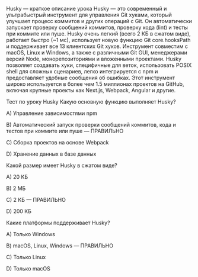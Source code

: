 Husky — краткое описание урока
Husky — это современный и ультрабыстрый инструмент для управления Git хуками, который улучшает процесс коммитов и других операций с Git. Он автоматически запускает проверку сообщений коммитов, проверку кода (lint) и тесты при коммите или пуше. Husky очень легкий (всего 2 КБ в сжатом виде), работает быстро (~1 мс), использует новую функцию Git core.hooksPath и поддерживает все 13 клиентских Git хуков. Инструмент совместим с macOS, Linux и Windows, а также с различными Git GUI, менеджерами версий Node, монорепозиториями и вложенными проектами. Husky позволяет создавать хуки, специфичные для веток, использовать POSIX shell для сложных сценариев, легко интегрируется с npm и предоставляет удобные сообщения об ошибках. Этот инструмент широко используется в более чем 1.5 миллионах проектов на GitHub, включая крупные проекты как Next.js, Webpack, Angular и другие.

Тест по уроку Husky
Какую основную функцию выполняет Husky?

A) Управление зависимостями npm

B) Автоматический запуск проверки сообщений коммитов, кода и тестов при коммите или пуше — ПРАВИЛЬНО

C) Сборка проектов на основе Webpack

D) Хранение данных в базе данных

Какой размер имеет Husky в сжатом виде?

A) 20 КБ

B) 2 МБ

C) 2 КБ — ПРАВИЛЬНО

D) 200 КБ

Какие платформы поддерживает Husky?

A) Только Windows

B) macOS, Linux, Windows — ПРАВИЛЬНО

C) Только Linux

D) Только macOS
